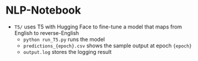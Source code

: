 # NLP-Notebook

- `T5/` uses T5 with Hugging Face to fine-tune a model that maps from English to reverse-English
    - `python run_T5.py` runs the model
    - `predictions_{epoch}.csv` shows the sample output at epoch `{epoch}`
    - `output.log` stores the logging result